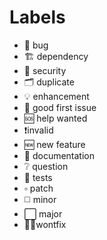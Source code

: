 # Labels
* 🐛 bug
* 🏗️ dependency
* 🔐 security
* 🗂 duplicate
* 💡 enhancement
* 🔧 good first issue
* 🆘 help wanted
* ❗invalid
* 🆕 new feature
* 📄 documentation
* ❔ question
* 🧪 tests
* ▫️ patch
* ◻️ minor
* ⬜ major
* 🙅‍♂️wontfix
